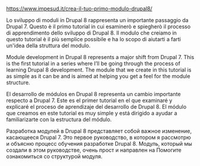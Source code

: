 https://www.impesud.it/crea-il-tuo-primo-modulo-drupal8/

Lo sviluppo di moduli in Drupal 8 rappresenta un importante passaggio da Drupal 7. Questo è il primo tutorial in cui esaminerò e spiegherò il processo di apprendimento dello sviluppo di Drupal 8. Il modulo che creiamo in questo tutorial è il più semplice possibile e ha lo scopo di aiutarti a farti un'idea della struttura del modulo.

Module development in Drupal 8 represents a major shift from Drupal 7. This is the first tutorial in a series where I’ll be going through the process of learning Drupal 8 development. The module that we create in this tutorial is as simple as it can be and is aimed at helping you get a feel for the module structure.

El desarrollo de módulos en Drupal 8 representa un cambio importante respecto a Drupal 7. Este es el primer tutorial en el que examinaré y explicaré el proceso de aprendizaje del desarrollo de Drupal 8. El módulo que creamos en este tutorial es muy simple y está dirigido a ayudar a familiarizarte con la estructura del módulo.

Разработка модулей в Drupal 8 представляет собой важное изменение, касающееся Drupal 7. Это первое руководство, в котором я рассмотрю и объясню процесс обучения разработке Drupal 8. Модуль, который мы создали в этом руководстве, очень прост и направлен на Помогите ознакомиться со структурой модуля.
